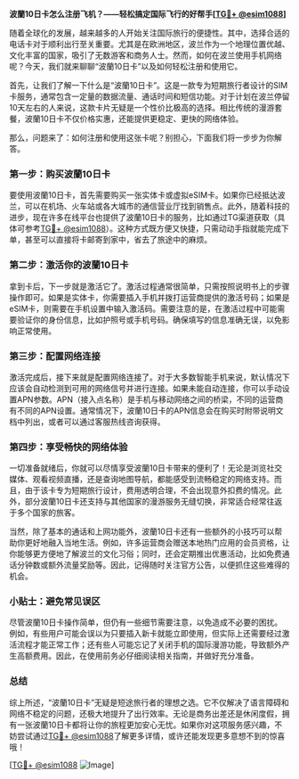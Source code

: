 **波蘭10日卡怎么注册飞机？——轻松搞定国际飞行的好帮手[[TG💪+ @esim1088](https://t.me/s/esim1088)]**

随着全球化的发展，越来越多的人开始关注国际旅行的便捷性。其中，选择合适的电话卡对于顺利出行至关重要。尤其是在欧洲地区，波兰作为一个地理位置优越、文化丰富的国家，吸引了无数游客和商务人士。然而，如何在波兰使用手机网络呢？今天，我们就来聊聊“波蘭10日卡”以及如何轻松注册和使用它。

首先，让我们了解一下什么是“波蘭10日卡”。这是一款专为短期旅行者设计的SIM卡服务，通常包含一定量的数据流量、通话时间和短信功能。对于计划在波兰停留10天左右的人来说，这款卡片无疑是一个性价比极高的选择。相比传统的漫游套餐，波蘭10日卡不仅价格实惠，还能提供更稳定、更快的网络体验。

那么，问题来了：如何注册和使用这张卡呢？别担心，下面我们将一步步为你解答。

### **第一步：购买波蘭10日卡**
要使用波蘭10日卡，首先需要购买一张实体卡或虚拟eSIM卡。如果你已经抵达波兰，可以在机场、火车站或各大城市的通信营业厅找到销售点。此外，随着科技的进步，现在许多在线平台也提供了波蘭10日卡的服务，比如通过TG渠道获取（具体可参考[TG💪+ @esim1088](https://t.me/s/esim1088)）。这种方式既方便又快捷，只需动动手指就能完成下单，甚至可以直接将卡邮寄到家中，省去了旅途中的麻烦。

### **第二步：激活你的波蘭10日卡**
拿到卡后，下一步就是激活它了。激活过程通常很简单，只需按照说明书上的步骤操作即可。如果是实体卡，你需要插入手机并拨打运营商提供的激活号码；如果是eSIM卡，则需要在手机设置中输入激活码。需要注意的是，在激活过程中可能需要验证你的身份信息，比如护照号或手机号码。确保填写的信息准确无误，以免影响正常使用。

### **第三步：配置网络连接**
激活完成后，接下来就是配置网络连接了。对于大多数智能手机来说，默认情况下应该会自动检测到可用的网络信号并进行连接。如果未能自动连接，你可以手动设置APN参数。APN（接入点名称）是手机与移动网络之间的桥梁，不同的运营商有不同的APN设置。通常情况下，波蘭10日卡的APN信息会在购买时附带说明文档中列出，或者可以通过客服热线咨询获得。

### **第四步：享受畅快的网络体验**
一切准备就绪后，你就可以尽情享受波蘭10日卡带来的便利了！无论是浏览社交媒体、观看视频直播，还是查询地图导航，都能感受到流畅稳定的网络支持。而且，由于该卡专为短期旅行设计，费用透明合理，不会出现意外扣费的情况。此外，部分波蘭10日卡还支持与其他国家的漫游服务无缝切换，非常适合经常往返于多个国家的旅客。

当然，除了基本的通话和上网功能外，波蘭10日卡还有一些额外的小技巧可以帮助你更好地融入当地生活。例如，许多运营商会赠送本地热门应用的会员资格，让你能够更方便地了解波兰的文化习俗；同时，还会定期推出优惠活动，比如免费通话分钟数或额外流量奖励等。因此，记得随时关注官方公告，以便抓住这些难得的机会。

### **小贴士：避免常见误区**
尽管波蘭10日卡操作简单，但仍有一些细节需要注意，以免造成不必要的困扰。例如，有些用户可能会误以为只要插入新卡就能立即使用，但实际上还需要经过激活流程才能正常工作；还有些人可能忘记了关闭手机的国际漫游功能，导致额外产生高额费用。因此，在使用前务必仔细阅读相关指南，并做好充分准备。

### **总结**
综上所述，“波蘭10日卡”无疑是短途旅行者的理想之选。它不仅解决了语言障碍和网络不稳定的问题，还极大地提升了出行效率。无论是商务出差还是休闲度假，拥有一张波蘭10日卡都将让你的旅程更加安心无忧。如果你对这项服务感兴趣，不妨尝试通过[TG💪+ @esim1088](https://t.me/s/esim1088)了解更多详情，或许还能发现更多意想不到的惊喜哦！

[[TG💪+ @esim1088](https://t.me/s/esim1088) ![Image](https://i.postimg.cc/4NQfJmqS/Snipaste-2025-05-13-00-14-12.png)]